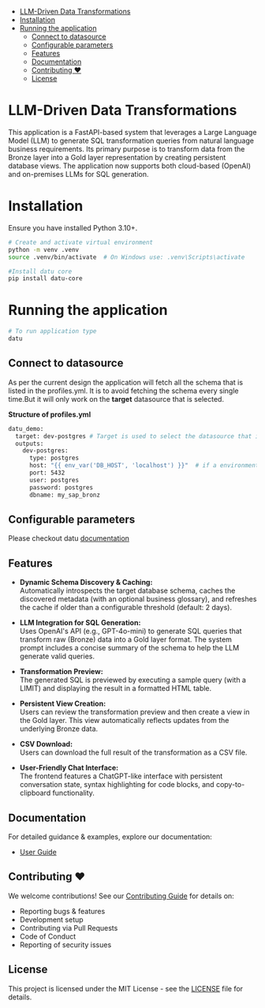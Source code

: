 - [LLM-Driven Data Transformations](#llm-driven-data-transformations)
- [Installation](#installation)
- [Running the application](#running-the-application)
  - [Connect to datasource](#connect-to-datasource)
  - [Configurable parameters](#configurable-parameters)
  - [Features](#features)
  - [Documentation](#documentation)
  - [Contributing ❤️](#contributing-️)
  - [License](#license)

# LLM-Driven Data Transformations

This application is a FastAPI-based system that leverages a Large Language Model (LLM) to generate SQL transformation queries from natural language business requirements. Its primary purpose is to transform data from the Bronze layer into a Gold layer representation by creating persistent database views. The application now supports both cloud-based (OpenAI) and on-premises LLMs for SQL generation.

# Installation

Ensure you have installed Python 3.10+.

```sh
# Create and activate virtual environment
python -m venv .venv
source .venv/bin/activate  # On Windows use: .venv\Scripts\activate

#Install datu core
pip install datu-core

```

# Running the application

```sh
# To run application type 
datu
```

## Connect to datasource

As per the current design the application will fetch all the schema that is listed in the profiles.yml. It is to avoid fetching the schema every single time.But it will only work on the **target** datasource that is selected.

**Structure of profiles.yml**

```sh
datu_demo:
  target: dev-postgres # Target is used to select the datasource that is currently active. Change this if you would like to use a different datasource.
  outputs:
    dev-postgres:
      type: postgres
      host: "{{ env_var('DB_HOST', 'localhost') }}"  # if a environment variable is supplied that gets priority. This is useful for not hardcoding.
      port: 5432
      user: postgres
      password: postgres
      dbname: my_sap_bronz
```

## Configurable parameters

Please checkout datu [documentation](https://docs.datu.fi)

## Features

- **Dynamic Schema Discovery & Caching:**  
  Automatically introspects the target database schema, caches the discovered metadata (with an optional business glossary), and refreshes the cache if older than a configurable threshold (default: 2 days).

- **LLM Integration for SQL Generation:**  
  Uses OpenAI's API (e.g., GPT-4o-mini) to generate SQL queries that transform raw (Bronze) data into a Gold layer format. The system prompt includes a concise summary of the schema to help the LLM generate valid queries.

- **Transformation Preview:**  
  The generated SQL is previewed by executing a sample query (with a LIMIT) and displaying the result in a formatted HTML table.

- **Persistent View Creation:**  
  Users can review the transformation preview and then create a view in the Gold layer. This view automatically reflects updates from the underlying Bronze data.

- **CSV Download:**  
  Users can download the full result of the transformation as a CSV file.

- **User-Friendly Chat Interface:**  
  The frontend features a ChatGPT-like interface with persistent conversation state, syntax highlighting for code blocks, and copy-to-clipboard functionality.


## Documentation

For detailed guidance & examples, explore our documentation:

- [User Guide](https://docs.datu.fi/)

## Contributing ❤️

We welcome contributions! See our [Contributing Guide](CONTRIBUTING.md) for details on:
- Reporting bugs & features
- Development setup
- Contributing via Pull Requests
- Code of Conduct
- Reporting of security issues

## License

This project is licensed under the MIT License - see the [LICENSE](LICENSE) file for details.
